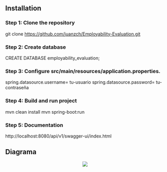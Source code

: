 ## Installation
### Step 1: Clone the repository

git clone https://github.com/juanzch/Employability-Evaluation.git

### Step 2: Create database

CREATE DATABASE employability_evaluation;

### Step 3: Configure src/main/resources/application.properties.

spring.datasource.username= tu-usuario 
spring.datasource.password= tu-contraseña

### Step 4: Build and run project

mvn clean install mvn spring-boot:run

### Step 5: Documentation

http://localhost:8080/api/v1/swagger-ui/index.html

## Diagrama

<p align="center">
    <img src="//img/imagen.png">
</p>
